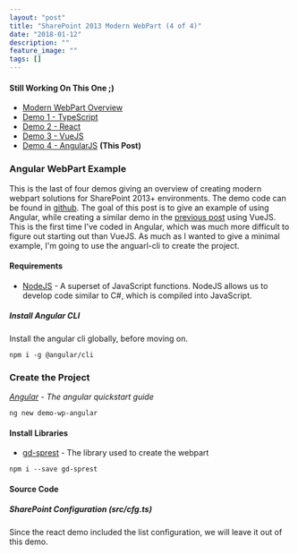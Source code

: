 ```yaml
---
layout: "post"
title: "SharePoint 2013 Modern WebPart (4 of 4)"
date: "2018-01-12"
description: ""
feature_image: ""
tags: []
---
```


#### Still Working On This One ;)

- [Modern WebPart Overview](http://dattabase.com/sharepoint-2013-modern-webpart/)
- [Demo 1 - TypeScript](http://dattabase.com/sharepoint-2013-modern-webpart-1-4/)
- [Demo 2 - React](http://dattabase.com/sharepoint-2013-modern-webpart-2-4/)
- [Demo 3 - VueJS](http://dattabase.com/sharepoint-2013-modern-webpart-3-4/)
- [Demo 4 - AngularJS](http://dattabase.com/sharepoint-2013-modern-webpart-4-4/) **(This Post)**

<!--more-->

### Angular WebPart Example

This is the last of four demos giving an overview of creating modern webpart solutions for SharePoint 2013+ environments. The demo code can be found in [github](https://github.com/gunjandatta/demo-wp). The goal of this post is to give an example of using Angular, while creating a similar demo in the [previous post](http://dattabase.com/sharepoint-2013-modern-webpart-3-4/) using VueJS. This is the first time I've coded in Angular, which was much more difficult to figure out starting out than VueJS. As much as I wanted to give a minimal example, I'm going to use the anguarl-cli to create the project.

#### Requirements

- [NodeJS](https://nodejs.org/en/) - A superset of JavaScript functions. NodeJS allows us to develop code similar to C#, which is compiled into JavaScript.

##### Install Angular CLI

Install the angular cli globally, before moving on.

```
npm i -g @angular/cli

```

### Create the Project

_[Angular](https://angular.io/guide/quickstart) - The angular quickstart guide_

```
ng new demo-wp-angular

```

#### Install Libraries

- [gd-sprest](https://gunjandatta.github.io/sprest) - The library used to create the webpart

```
npm i --save gd-sprest

```

#### Source Code

##### SharePoint Configuration (src/cfg.ts)

Since the react demo included the list configuration, we will leave it out of this demo.
